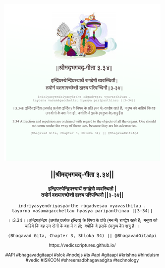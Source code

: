 <img src="../../asset/BG_3_34.png"/>
<center><h2>||श्रीमद्‍भगवद्‍-गीता ३.३४||</h2>
<h3>इन्द्रियस्येन्द्रियस्यार्थे रागद्वेषौ व्यवस्थितौ |<br/>तयोर्न वशमागच्छेत्तौ ह्यस्य परिपन्थिनौ ||३-३४||</h3>
<pre>indriyasyendriyasyārthe rāgadveṣau vyavasthitau .<br/>tayorna vaśamāgacchettau hyasya paripanthinau ||3-34||</pre>
<p>।।3.34।। इन्द्रियइन्द्रिय (अर्थात् प्रत्येक इन्द्रिय) के विषय के प्रति (मन में) रागद्वेष रहते हैं;  मनुष्य को चाहिये कि वह उन दोनों के वश में न हो;  क्योंकि वे इसके (मनुष्य के) शत्रु हैं।।</p>
<pre>(Bhagavad Gita, Chapter 3, Shloka 34) || @BhagavadGitaApi</pre><p>https://vedicscriptures.github.io/</p><p>#API #bhagavadgitaapi #slok #nodejs #js #api #gitaapi #krishna #hinduism #vedic #ISKCON #shreemadbhagavadgita #technology</p></center>
